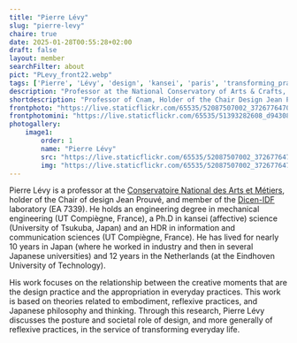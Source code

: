 ```yaml
---
title: "Pierre Lévy"
slug: "pierre-levy"
chaire: true
date: 2025-01-28T00:55:28+02:00
draft: false
layout: member
searchFilter: about
pict: "PLevy_front22.webp"
tags: ['Pierre', 'Lévy', 'design', 'kansei', 'paris', 'transforming_practices']
description: "Professor at the National Conservatory of Arts & Crafts, holder of the Chair of design Jean Prouvé, and member of the Dicen-IDF laboratory."
shortdescription: "Professor of Cnam, Holder of the Chair Design Jean Prouvé"
frontphoto: "https://live.staticflickr.com/65535/52087507002_3726776470_o.jpg"
frontphotomini: "https://live.staticflickr.com/65535/51393282608_d943089e8d.jpg"
photogallery:
    image1:
        order: 1
        name: "Pierre Lévy"
        src: "https://live.staticflickr.com/65535/52087507002_3726776470_o.jpg"
        img: "https://live.staticflickr.com/65535/52087507002_3726776470_o.jpg"
---
```


Pierre Lévy is a professor at the [Conservatoire National des Arts et Métiers](https://www.cnam.eu/site-en/), holder of the Chair of design Jean Prouvé, and member of the [Dicen-IDF](http://www.dicen-idf.org/) laboratory (EA 7339). He holds an engineering degree in mechanical engineering (UT Compiègne, France), a Ph.D in kansei (affective) science (University of Tsukuba, Japan) and an HDR in information and communication sciences (UT Compiègne, France). He has lived for nearly 10 years in Japan (where he worked in industry and then in several Japanese universities) and 12 years in the Netherlands (at the Eindhoven University of Technology).

His work focuses on the relationship between the creative moments that are the design practice and the appropriation in everyday practices. This work is based on theories related to embodiment, reflexive practices, and Japanese philosophy and thinking. Through this research, Pierre Lévy discusses the posture and societal role of design, and more generally of reflexive practices, in the service of transforming everyday life.